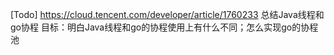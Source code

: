 [Todo] https://cloud.tencent.com/developer/article/1760233 总结Java线程和go协程
    目标：明白Java线程和go的协程使用上有什么不同；怎么实现go的协程池